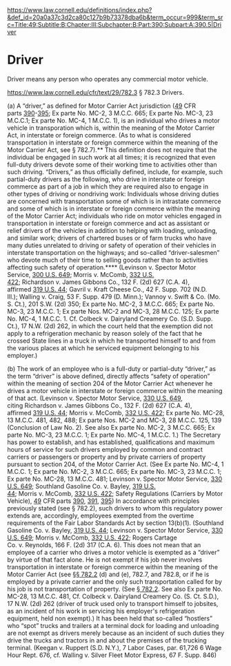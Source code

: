 https://www.law.cornell.edu/definitions/index.php?&def_id=20a0a37c3d2ca80c127b9b73378dba6b&term_occur=999&term_src=Title:49:Subtitle:B:Chapter:III:Subchapter:B:Part:390:Subpart:A:390.5|Driver

# Driver

Driver means any person who operates any commercial motor vehicle.




https://www.law.cornell.edu/cfr/text/29/782.3
§ 782.3 Drivers.

(a) A “driver,” as defined for Motor Carrier Act jurisdiction ([49](https://www.law.cornell.edu/cfr/text/49) CFR parts [390](https://www.law.cornell.edu/cfr/text/49/part-390)-[395](https://www.law.cornell.edu/cfr/text/49/part-395); Ex parte No. MC-2, 3 M.C.C. 665; Ex parte No. MC-3, 23 M.C.C.1; Ex parte No. MC-4, 1 M.C.C. 1), is an individual who drives a motor vehicle in transporation which is, within the meaning of the Motor Carrier Act, in interstate or foreign commerce. (As to what is considered transportation in interstate or foreign commerce within the meaning of the Motor Carrier Act, see § 782.7).** This definition does not require that the individual be engaged in such work at all times; it is recognized that even full-duty drivers devote some of their working time to activities other than such driving. “Drivers,” as thus officially defined, include, for example, such partial-duty drivers as the following, who drive in interstate or foreign commerce as part of a job in which they are required also to engage in other types of driving or nondriving work: Individuals whose driving duties are concerned with transportation some of which is in intrastate commerce and some of which is in interstate or foreign commerce within the meaning of the Motor Carrier Act; individuals who ride on motor vehicles engaged in transportation in interstate or foreign commerce and act as assistant or relief drivers of the vehicles in addition to helping with loading, unloading, and similar work; drivers of chartered buses or of farm trucks who have many duties unrelated to driving or safety of operation of their vehicles in interstate transportation on the highways; and so-called “driver-salesmen” who devote much of their time to selling goods rather than to activities affecting such safety of operation.**** (Levinson v. Spector Motor Service, [300 U.S. 649](https://www.law.cornell.edu//supremecourt/text/300/649); Morris v. McComb, [332 U.S. 422](https://www.law.cornell.edu//supremecourt/text/332/422); Richardson v. James Gibbons Co., 132 F. (2d) 627 (C.A. 4), affirmed [319 U.S. 44](https://www.law.cornell.edu//supremecourt/text/319/44); Gavril v. Kraft Cheese Co., 42 F. Supp. 702 (N.D. Ill.); Walling v. Craig, 53 F. Supp. 479 (D. Minn.); Vannoy v. Swift & Co. (Mo. S. Ct.), 201 S.W. (2d) 350; Ex parte No. MC-2, 3 M.C.C. 665; Ex parte No. MC-3, 23 M.C.C. 1; Ex parte Nos. MC-2 and MC-3, 28 M.C.C. 125; Ex parte No. MC-4, 1 M.C.C. 1. Cf. Colbeck v. Dairyland Creamery Co. (S.D. Supp. Ct.), 17 N.W. (2d) 262, in which the court held that the exemption did not apply to a refrigeration mechanic by reason solely of the fact that he crossed State lines in a truck in which he transported himself to and from the various places at which he serviced equipment belonging to his employer.)

(b) The work of an employee who is a full-duty or partial-duty “driver,” as the term “driver” is above defined, directly affects “safety of operation” within the meaning of section 204 of the Motor Carrier Act whenever he drives a motor vehicle in interstate or foreign commerce within the meaning of that act. (Levinson v. Spector Motor Service, [330 U.S. 649](https://www.law.cornell.edu//supremecourt/text/330/649), citing Richardson v. James Gibbons Co., 132 F. (2d) 627 (C.A. 4), affirmed [319 U.S. 44](https://www.law.cornell.edu//supremecourt/text/319/44); Morris v. McComb, [332 U.S. 422](https://www.law.cornell.edu//supremecourt/text/332/422); Ex parte No. MC-28, 13 M.C.C. 481, 482, 488; Ex parte Nos. MC-2 and MC-3, 28 M.C.C. 125, 139 (Conclusion of Law No. 2). See also Ex parte No. MC-2, 3 M.C.C. 665; Ex parte No. MC-3, 23 M.C.C. 1; Ex parte No. MC-4, 1 M.C.C. 1.) The Secretary has power to establish, and has established, qualifications and maximum hours of service for such drivers employed by common and contract carriers or passengers or property and by private carriers of property pursuant to section 204, of the Motor Carrier Act. (See Ex parte No. MC-4, 1 M.C.C. 1; Ex parte No. MC-2, 3 M.C.C. 665; Ex parte No. MC-3, 23 M.C.C. 1; Ex parte No. MC-28, 13 M.C.C. 481; Levinson v. Spector Motor Service, [330 U.S. 649](https://www.law.cornell.edu//supremecourt/text/330/649); Southland Gasoline Co. v. Bayley, [319 U.S. 44](https://www.law.cornell.edu//supremecourt/text/319/44); Morris v. McComb, [332 U.S. 422](https://www.law.cornell.edu//supremecourt/text/332/422); Safety Regulations (Carriers by Motor Vehicle), [49](https://www.law.cornell.edu/cfr/text/49) CFR parts [390](https://www.law.cornell.edu/cfr/text/49/part-390), [391](https://www.law.cornell.edu/cfr/text/49/part-391), [395](https://www.law.cornell.edu/cfr/text/49/part-395)) In accordance with principles previously stated (see § 782.2), such drivers to whom this regulatory power extends are, accordingly, employees exempted from the overtime requirements of the Fair Labor Standards Act by section 13(b)(1). (Southland Gasoline Co. v. Bayley, [319 U.S. 44](https://www.law.cornell.edu//supremecourt/text/319/44); Levinson v. Spector Motor Service, [330 U.S. 649](https://www.law.cornell.edu//supremecourt/text/330/649); Morris v. McComb, [332 U.S. 422](https://www.law.cornell.edu//supremecourt/text/332/422); Rogers Cartage Co. v. Reynolds, 166 F. (2d) 317 (C.A. 6). This does not mean that an employee of a carrier who drives a motor vehicle is exempted as a “driver” by virtue of that fact alone. He is not exempt if his job never involves transportation in interstate or foreign commerce within the meaning of the Motor Carrier Act (see [§§ 782.2](https://www.law.cornell.edu/cfr/text/29/782.2) (d) and (e), 782.7, and 782.8, or if he is employed by a private carrier and the only such transportation called for by his job is not transportation of property. (See [§ 782.2](https://www.law.cornell.edu/cfr/text/29/782.2). See also Ex parte No. MC-28, 13 M.C.C. 481, Cf. Colbeck v. Dairyland Creamery Co. (S. Ct. S.D.), 17 N.W. (2d) 262 (driver of truck used only to transport himself to jobsites, as an incident of his work in servicing his employer's refrigeration equipment, held non exempt).) It has been held that so-called “hostlers” who “spot” trucks and trailers at a terminal dock for loading and unloading are not exempt as drivers merely because as an incident of such duties they drive the trucks and tractors in and about the premises of the trucking terminal. (Keegan v. Ruppert (S.D. N.Y.), 7 Labor Cases, par. 61,726 6 Wage Hour Rept. 676, cf. Walling v. Silver Fleet Motor Express, 67 F. Supp. 846)